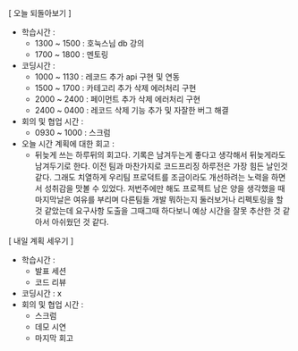 

[ 오늘 되돌아보기 ]

- 학습시간 : 
  - 1300 ~ 1500 : 호눅스님 db 강의
  - 1700 ~ 1800 : 멘토링
- 코딩시간 : 
  - 1000 ~ 1130 : 레코드 추가 api 구현 및 연동
  - 1500 ~ 1700 : 카테고리 추가 삭제 에러처리 구현
  - 2000 ~ 2400 : 페이먼트 추가 삭제 에러처리 구현
  - 2400 ~ 0400 : 레코드 삭제 기능 추가 및 자잘한 버그 해결
- 회의 및 협업 시간 : 
  - 0930 ~ 1000 : 스크럼
- 오늘 시간 계획에 대한 회고 : 
  - 뒤늦게 쓰는 하루뒤의 회고다. 기록은 남겨두는게 좋다고 생각해서 뒤늦게라도 남겨두기로 한다. 이전 팀과 마찬가지로 코드프리징 하루전은 가장 힘든 날인것 같다. 그래도 치열하게 우리팀 프로덕트를 조금이라도 개선하려는 노력을 하면서 성취감을 맛볼 수 있었다. 저번주에만 해도 프로젝트 남은 양을 생각했을 때 마지막날은 여유를 부리며 다른팀들 개발 뭐하는지 둘러보거나 리펙토링을 할 것 같았는데 요구사항 도출을 그때그때 하다보니 예상 시간을 잘못 추산한 것 같아서 아쉬웠던 것 같다.

[ 내일 계획 세우기 ]

- 학습시간 : 
  - 발표 세션
  - 코드 리뷰
- 코딩시간 : x
- 회의 및 협업 시간 : 
  - 스크럼
  - 데모 시연
  - 마지막 회고